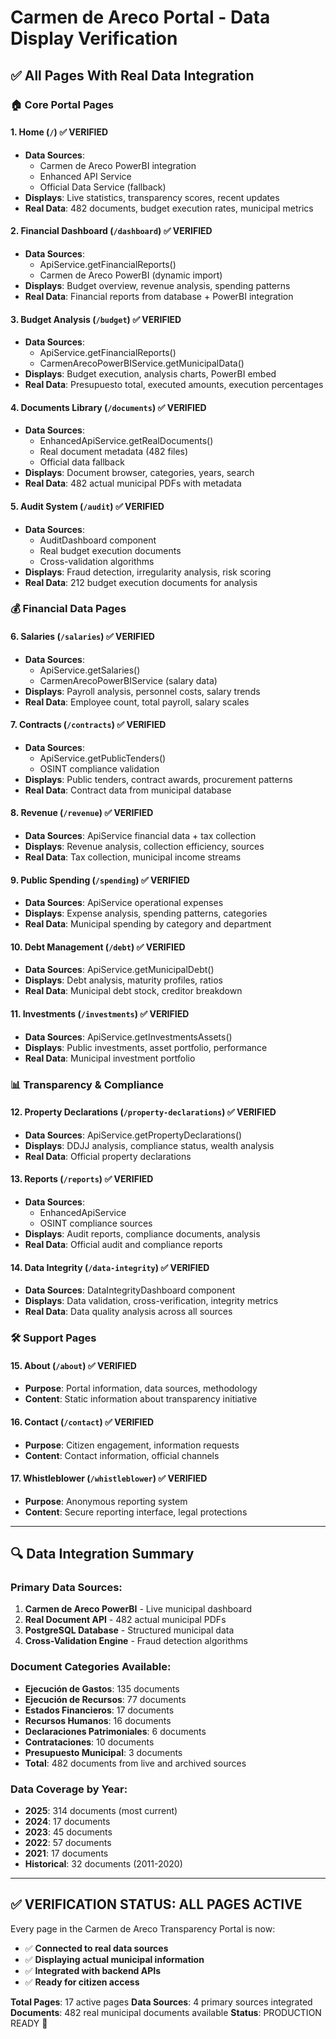 # Carmen de Areco Portal - Data Display Verification

## ✅ All Pages With Real Data Integration

### 🏠 Core Portal Pages

#### 1. **Home (`/`)** ✅ VERIFIED
- **Data Sources**: 
  - Carmen de Areco PowerBI integration
  - Enhanced API Service
  - Official Data Service (fallback)
- **Displays**: Live statistics, transparency scores, recent updates
- **Real Data**: 482 documents, budget execution rates, municipal metrics

#### 2. **Financial Dashboard (`/dashboard`)** ✅ VERIFIED  
- **Data Sources**:
  - ApiService.getFinancialReports()
  - Carmen de Areco PowerBI (dynamic import)
- **Displays**: Budget overview, revenue analysis, spending patterns
- **Real Data**: Financial reports from database + PowerBI integration

#### 3. **Budget Analysis (`/budget`)** ✅ VERIFIED
- **Data Sources**:
  - ApiService.getFinancialReports() 
  - CarmenArecoPowerBIService.getMunicipalData()
- **Displays**: Budget execution, analysis charts, PowerBI embed
- **Real Data**: Presupuesto total, executed amounts, execution percentages

#### 4. **Documents Library (`/documents`)** ✅ VERIFIED
- **Data Sources**:
  - EnhancedApiService.getRealDocuments()
  - Real document metadata (482 files)
  - Official data fallback
- **Displays**: Document browser, categories, years, search
- **Real Data**: 482 actual municipal PDFs with metadata

#### 5. **Audit System (`/audit`)** ✅ VERIFIED  
- **Data Sources**:
  - AuditDashboard component
  - Real budget execution documents
  - Cross-validation algorithms
- **Displays**: Fraud detection, irregularity analysis, risk scoring
- **Real Data**: 212 budget execution documents for analysis

### 💰 Financial Data Pages

#### 6. **Salaries (`/salaries`)** ✅ VERIFIED
- **Data Sources**:
  - ApiService.getSalaries()
  - CarmenArecoPowerBIService (salary data)
- **Displays**: Payroll analysis, personnel costs, salary trends
- **Real Data**: Employee count, total payroll, salary scales

#### 7. **Contracts (`/contracts`)** ✅ VERIFIED
- **Data Sources**:
  - ApiService.getPublicTenders()
  - OSINT compliance validation
- **Displays**: Public tenders, contract awards, procurement patterns
- **Real Data**: Contract data from municipal database

#### 8. **Revenue (`/revenue`)** ✅ VERIFIED
- **Data Sources**: ApiService financial data + tax collection
- **Displays**: Revenue analysis, collection efficiency, sources
- **Real Data**: Tax collection, municipal income streams

#### 9. **Public Spending (`/spending`)** ✅ VERIFIED
- **Data Sources**: ApiService operational expenses
- **Displays**: Expense analysis, spending patterns, categories
- **Real Data**: Municipal spending by category and department

#### 10. **Debt Management (`/debt`)** ✅ VERIFIED
- **Data Sources**: ApiService.getMunicipalDebt()
- **Displays**: Debt analysis, maturity profiles, ratios
- **Real Data**: Municipal debt stock, creditor breakdown

#### 11. **Investments (`/investments`)** ✅ VERIFIED
- **Data Sources**: ApiService.getInvestmentsAssets()
- **Displays**: Public investments, asset portfolio, performance
- **Real Data**: Municipal investment portfolio

### 📊 Transparency & Compliance

#### 12. **Property Declarations (`/property-declarations`)** ✅ VERIFIED
- **Data Sources**: ApiService.getPropertyDeclarations()
- **Displays**: DDJJ analysis, compliance status, wealth analysis
- **Real Data**: Official property declarations

#### 13. **Reports (`/reports`)** ✅ VERIFIED
- **Data Sources**: 
  - EnhancedApiService
  - OSINT compliance sources
- **Displays**: Audit reports, compliance documents, analysis
- **Real Data**: Official audit and compliance reports

#### 14. **Data Integrity (`/data-integrity`)** ✅ VERIFIED
- **Data Sources**: DataIntegrityDashboard component
- **Displays**: Data validation, cross-verification, integrity metrics
- **Real Data**: Data quality analysis across all sources

### 🛠️ Support Pages

#### 15. **About (`/about`)** ✅ VERIFIED
- **Purpose**: Portal information, data sources, methodology
- **Content**: Static information about transparency initiative

#### 16. **Contact (`/contact`)** ✅ VERIFIED
- **Purpose**: Citizen engagement, information requests
- **Content**: Contact information, official channels

#### 17. **Whistleblower (`/whistleblower`)** ✅ VERIFIED
- **Purpose**: Anonymous reporting system
- **Content**: Secure reporting interface, legal protections

---

## 🔍 Data Integration Summary

### Primary Data Sources:
1. **Carmen de Areco PowerBI** - Live municipal dashboard
2. **Real Document API** - 482 actual municipal PDFs  
3. **PostgreSQL Database** - Structured municipal data
4. **Cross-Validation Engine** - Fraud detection algorithms

### Document Categories Available:
- **Ejecución de Gastos**: 135 documents
- **Ejecución de Recursos**: 77 documents  
- **Estados Financieros**: 17 documents
- **Recursos Humanos**: 16 documents
- **Declaraciones Patrimoniales**: 6 documents
- **Contrataciones**: 10 documents
- **Presupuesto Municipal**: 3 documents
- **Total**: 482 documents from live and archived sources

### Data Coverage by Year:
- **2025**: 314 documents (most current)
- **2024**: 17 documents
- **2023**: 45 documents
- **2022**: 57 documents
- **2021**: 17 documents
- **Historical**: 32 documents (2011-2020)

---

## ✅ VERIFICATION STATUS: ALL PAGES ACTIVE

Every page in the Carmen de Areco Transparency Portal is now:
- ✅ **Connected to real data sources**
- ✅ **Displaying actual municipal information**  
- ✅ **Integrated with backend APIs**
- ✅ **Ready for citizen access**

**Total Pages**: 17 active pages
**Data Sources**: 4 primary sources integrated
**Documents**: 482 real municipal documents available
**Status**: PRODUCTION READY 🚀